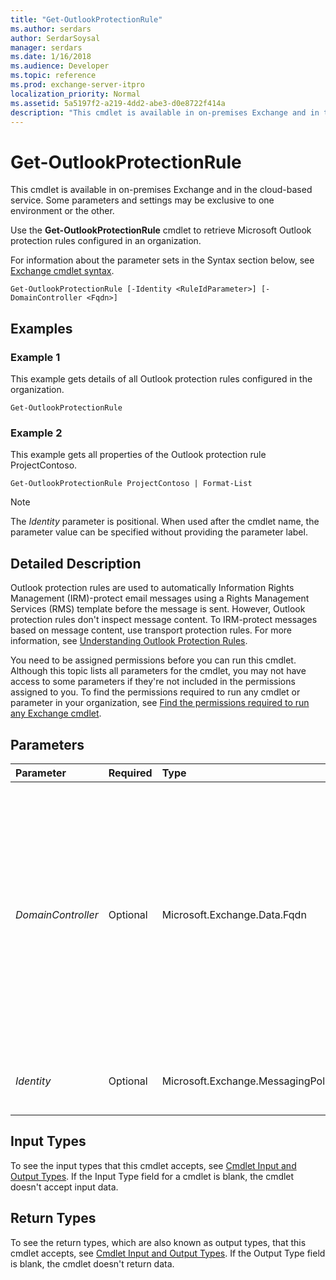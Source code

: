 ```yaml
---
title: "Get-OutlookProtectionRule"
ms.author: serdars
author: SerdarSoysal
manager: serdars
ms.date: 1/16/2018
ms.audience: Developer
ms.topic: reference
ms.prod: exchange-server-itpro
localization_priority: Normal
ms.assetid: 5a5197f2-a219-4dd2-abe3-d0e8722f414a
description: "This cmdlet is available in on-premises Exchange and in the cloud-based service. Some parameters and settings may be exclusive to one environment or the other."
---
```


# Get-OutlookProtectionRule

This cmdlet is available in on-premises Exchange and in the cloud-based service. Some parameters and settings may be exclusive to one environment or the other. 
  
Use the **Get-OutlookProtectionRule** cmdlet to retrieve Microsoft Outlook protection rules configured in an organization.
  
For information about the parameter sets in the Syntax section below, see [Exchange cmdlet syntax](https://technet.microsoft.com/library/bb123552.aspx). 
  
```
Get-OutlookProtectionRule [-Identity <RuleIdParameter>] [-DomainController <Fqdn>]

```

## Examples
<a name="Examples"> </a>

### Example 1

This example gets details of all Outlook protection rules configured in the organization.
  
```
Get-OutlookProtectionRule
```

### Example 2

This example gets all properties of the Outlook protection rule ProjectContoso.
  
```
Get-OutlookProtectionRule ProjectContoso | Format-List
```

> [!NOTE]
> The _Identity_ parameter is positional. When used after the cmdlet name, the parameter value can be specified without providing the parameter label.
  
## Detailed Description
<a name="DetailedDescription"> </a>

Outlook protection rules are used to automatically Information Rights Management (IRM)-protect email messages using a Rights Management Services (RMS) template before the message is sent. However, Outlook protection rules don't inspect message content. To IRM-protect messages based on message content, use transport protection rules. For more information, see [Understanding Outlook Protection Rules](https://technet.microsoft.com/library/bd7d0ad7-1f8e-46da-a74b-58c58f3eff93.aspx).
  
You need to be assigned permissions before you can run this cmdlet. Although this topic lists all parameters for the cmdlet, you may not have access to some parameters if they're not included in the permissions assigned to you. To find the permissions required to run any cmdlet or parameter in your organization, see [Find the permissions required to run any Exchange cmdlet](https://technet.microsoft.com/library/mt432940.aspx).
  
## Parameters
<a name="DetailedDescription"> </a>

|**Parameter**|**Required**|**Type**|**Description**|
|:-----|:-----|:-----|:-----|
| _DomainController_ <br/> |Optional  <br/> |Microsoft.Exchange.Data.Fqdn  <br/> |This parameter is available only in on-premises Exchange.  <br/> The _DomainController_ parameter specifies the domain controller that's used by this cmdlet to read data from or write data to Active Directory. You identify the domain controller by its fully qualified domain name (FQDN). For example, `dc01.contoso.com`.  <br/> |
| _Identity_ <br/> |Optional  <br/> |Microsoft.Exchange.MessagingPolicies.Rules.Tasks.RuleIdParameter  <br/> |The _Identity_ parameter identifies an Outlook protection rule. <br/> |
   
## Input Types
<a name="InputTypes"> </a>

To see the input types that this cmdlet accepts, see [Cmdlet Input and Output Types](http://go.microsoft.com/fwlink/p/?linkId=616387). If the Input Type field for a cmdlet is blank, the cmdlet doesn't accept input data. 
  
## Return Types
<a name="ReturnTypes"> </a>

To see the return types, which are also known as output types, that this cmdlet accepts, see [Cmdlet Input and Output Types](http://go.microsoft.com/fwlink/p/?linkId=616387). If the Output Type field is blank, the cmdlet doesn't return data. 
  


